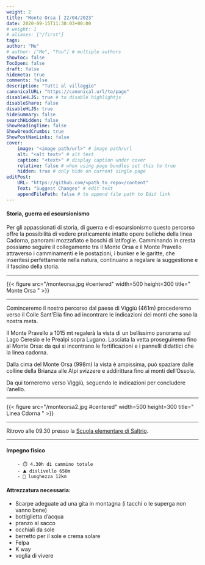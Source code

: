 ```yaml
---
weight: 2
title: "Monte Orsa | 22/04/2023"
date: 2020-09-15T11:30:03+00:00
# weight: 1
# aliases: ["/first"]
tags: 
author: "Me"
# author: ["Me", "You"] # multiple authors
showToc: false
TocOpen: false
draft: false
hidemeta: true
comments: false
description: "Tutti al villaggio"
canonicalURL: "https://canonical.url/to/page"
disableHLJS: true # to disable highlightjs
disableShare: false
disableHLJS: true
hideSummary: false
searchHidden: false
ShowReadingTime: false
ShowBreadCrumbs: true
ShowPostNavLinks: false 
cover:
    image: "<image path/url>" # image path/url
    alt: "<alt text>" # alt text
    caption: "<text>" # display caption under cover
    relative: false # when using page bundles set this to true
    hidden: true # only hide on current single page
editPost:
    URL: "https://github.com/<path_to_repo>/content"
    Text: "Suggest Changes" # edit text
    appendFilePath: false # to append file path to Edit link
---
```




#### Storia, guerra ed escursionismo 

<!--more--> 

Per gli appassionati di storia, di guerra e di escursionismo questo percorso offre la possibilità di vedere praticamente intatte opere belliche della linea Cadorna, panorami mozzafiato e boschi di latifoglie. Camminando in cresta possiamo seguire il collegamento tra il Monte Orsa e il Monte Pravello attraverso i camminamenti e le postazioni, i bunker e le garitte, che inseritesi perfettamente nella natura, continuano a regalare la suggestione e il fascino della storia.

---

{{< figure src="/monteorsa.jpg #centered" width=500 height=300 title=" Monte Orsa " >}}

---
Cominceremo il nostro percorso dal paese di Viggiù (461m) procederemo verso il Colle Sant’Elia fino ad incontrare le indicazioni dei monti che sono la nostra meta.

Il Monte Pravello a 1015 mt regalerà la vista di un bellissimo panorama sul Lago Ceresio e le Prealpi sopra Lugano. Lasciata la vetta proseguiremo fino al Monte Orsa: da qui si incontrano le fortificazioni e i pannelli didattici che la linea cadorna.

Dalla cima del Monte Orsa (998m) la vista è ampissima, può spaziare dalle colline della Brianza alle Alpi svizzere e addirittura fino ai monti dell’Ossola. 

Da qui torneremo verso Viggiù, seguendo le indicazioni per concludere l’anello.

---

{{< figure src="/monteorsa2.jpg #centered" width=500 height=300 title=" Linea Cdorna " >}}

---

Ritrovo alle 09.30 presso la [Scuola elementare di Saltrio](https://goo.gl/maps/H7eFErE1bbNWgvK96). 

--- 
#### Impegno fisico

        - ⏱️ 4.30h di cammino totale
        - ⛰️ dislivello 650m
        - 📏 lunghezza 12km


#### Attrezzatura necessaria:  
- Scarpe adeguate ad una gita in montagna (i tacchi o le superga non vanno bene)
- bottiglietta d’acqua 
- pranzo al sacco 
- occhiali da sole
- berretto per il sole e crema solare
- Felpa 
- K way
- voglia di vivere 